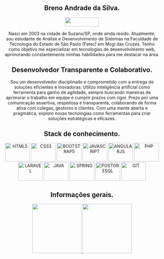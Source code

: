 

<div align = "center">
  <h2>Breno Andrade da Silva.</h2>
  <a href="https://www.linkedin.com/in/breno-andrade-dev/" target="_blank">
    <img width="110" height="30" src="https://img.shields.io/badge/linkedin-%230077B5.svg?style=for-the-badge&logo=linkedin&logoColor=white">
  </a>
  <p>Nasci em 2003 na cidade de Suzano/SP, onde ainda resido. Atualmente, sou estudante de Análise e Desenvolvimento de Sistemas na Faculdade de Tecnologia do Estado de São Paulo (Fatec) em Mogi das Cruzes. Tenho como objetivo me especializar em tecnologias de desenvolvimento web, aprimorando constantemente minhas habilidades para me destacar na área.</p>
</div>

<div align = "center">
  <h2>Desenvolvedor Transparente e Colaborativo.</h2>
  <p>Sou um desenvolvedor disciplinado e comprometido com a entrega de soluções eficientes e inovadoras. Utilizo inteligência artificial como ferramenta para ganho de agilidade, sempre buscando maneiras de aprimorar o trabalho em equipe e cumprir prazos com rigor. Prezo por uma comunicação assertiva, respeitosa e transparente, colaborando de forma ativa com colegas, gestores e clientes. Com uma mente aberta e pragmática, exploro novas tecnologias como ferramentas para criar soluções estratégicas e eficazes.</p>
</div>

<div align = "center">
  <h2>Stack de conhecimento.</h2>
  <img width="80" height="60" title="HTML5" src="https://cdn.jsdelivr.net/gh/devicons/devicon/icons/html5/html5-original.svg" />
  <img width="80" height="60" title="CSS3" src="https://cdn.jsdelivr.net/gh/devicons/devicon/icons/css3/css3-original.svg" />
  <img width="80" height="60" title="BOOTSTRAP5" src="https://cdn.jsdelivr.net/gh/devicons/devicon/icons/bootstrap/bootstrap-original.svg" />
  <img width="80" height="60" title="JAVASCRIPT" src="https://cdn.jsdelivr.net/gh/devicons/devicon/icons/javascript/javascript-original.svg" />
  <img width="80" height="60" title="ANGULARJS" src="https://cdn.jsdelivr.net/gh/devicons/devicon@latest/icons/angularjs/angularjs-original.svg" />
  <img width="80" height="60" title="PHP" src="https://cdn.jsdelivr.net/gh/devicons/devicon@latest/icons/php/php-original.svg" />
  <img width="80" height="60" title="LARAVEL" src="https://cdn.jsdelivr.net/gh/devicons/devicon@latest/icons/laravel/laravel-original.svg" />
  <img width="80" height="60" title="JAVA" src="https://cdn.jsdelivr.net/gh/devicons/devicon@latest/icons/java/java-original.svg" />
  <img width="80" height="60" title="SPRING" src="https://cdn.jsdelivr.net/gh/devicons/devicon@latest/icons/spring/spring-original.svg" />
  <img width="80" height="60" title="POSTGRESQL" src="https://cdn.jsdelivr.net/gh/devicons/devicon@latest/icons/postgresql/postgresql-original.svg" />
  <img width="80" height="60" title="GIT" src="https://cdn.jsdelivr.net/gh/devicons/devicon/icons/git/git-original.svg" />
</div>

<div align = "center">
  <h2>Informações gerais.</h2>
  <a href="https://github.com/Breno-Andrade">
    <img height = "160em" src="https://github-readme-stats.vercel.app/api?username=Breno-Andrade&show_icons=true&theme=dark&include_all_commits=true&count_private=true"/>
    <img height = "160em"	src="https://github-readme-stats.vercel.app/api/top-langs/?username=Breno-Andrade&layout=compact&theme=dark"/>
  </a>
</div>
